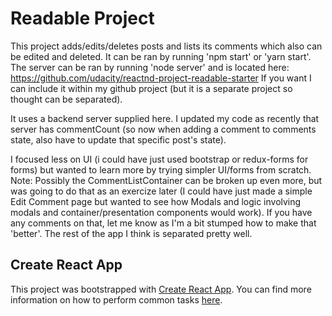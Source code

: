 # Readable Project

This project adds/edits/deletes posts and lists its comments which also can be edited and deleted.
It can be ran by running 'npm start' or 'yarn start'.
The server can be ran by running 'node server' and is located here: 
https://github.com/udacity/reactnd-project-readable-starter
If you want I can include it within my github project (but it is a separate project so thought can be separated).

It uses a backend server supplied here.
I updated my code as recently that server has commentCount (so now when adding a comment to comments state, also have to update that specific post's state).

I focused less on UI (i could have just used bootstrap or redux-forms for forms) but wanted to learn more by trying simpler UI/forms from scratch.
Note: Possibly the CommentListContainer can be broken up even more, but was going to do that as an exercize later (I could have just made a simple Edit Comment page but wanted to see how Modals and logic involving modals and container/presentation components would work).
If you have any comments on that, let me know as I'm a bit stumped how to make that 'better'. 
The rest of the app I think is separated pretty well.



## Create React App

This project was bootstrapped with [Create React App](https://github.com/facebookincubator/create-react-app). You can find more information on how to perform common tasks [here](https://github.com/facebookincubator/create-react-app/blob/master/packages/react-scripts/template/README.md).
